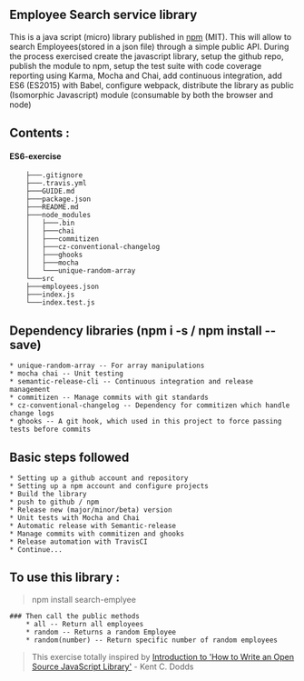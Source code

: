 ## Employee Search service library
This is a java script (micro) library published in [npm](https://www.npmjs.com) (MIT). This will allow to
    search Employees(stored in a json file) through a simple public API.
    During the process exercised create the javascript library, setup the github repo, publish the module to npm, setup
    the test suite with code coverage reporting using Karma, Mocha and Chai,
    add continuous integration, add ES6 (ES2015) with Babel, configure webpack, distribute the library as public
    (Isomorphic Javascript) module (consumable by both the browser and node)

## Contents :

#### ES6-exercise
```
    ├───.gitignore
    ├───.travis.yml
    ├───GUIDE.md
    ├───package.json
    ├───README.md
    ├───node_modules
    │   ├───.bin
    │   ├───chai
    │   ├───commitizen
    │   ├───cz-conventional-changelog
    │   ├───ghooks
    │   ├───mocha
    │   └───unique-random-array
    └───src
    ├───employees.json
    ├───index.js
    └───index.test.js
```

## Dependency libraries (npm i -s / npm install --save)
    * unique-random-array -- For array manipulations
    * mocha chai -- Unit testing
    * semantic-release-cli -- Continuous integration and release management
    * commitizen -- Manage commits with git standards
    * cz-conventional-changelog -- Dependency for commitizen which handle change logs
    * ghooks -- A git hook, which used in this project to force passing tests before commits


## Basic steps followed
    * Setting up a github account and repository
    * Setting up a npm account and configure projects
    * Build the library
    * push to github / npm
    * Release new (major/minor/beta) version
    * Unit tests with Mocha and Chai
    * Automatic release with Semantic-release
    * Manage commits with commitizen and ghooks
    * Release automation with TravisCI
    * Continue...


## To use this library :
> npm install search-emplyee

    ### Then call the public methods 
        * all -- Return all employees
        * random -- Returns a random Employee
        * random(number) -- Return specific number of random employees

> This exercise totally inspired by [Introduction to 'How to Write an Open Source JavaScript Library'](https://egghead.io/lessons/javascript-how-to-write-a-javascript-library-introduction) - Kent C. Dodds
